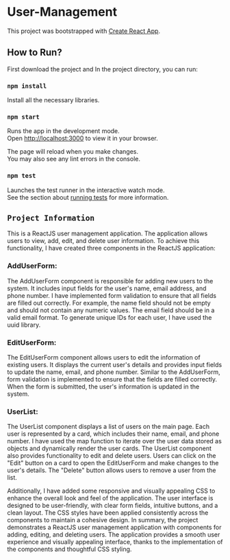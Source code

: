 # User-Management

This project was bootstrapped with [Create React App](https://github.com/facebook/create-react-app).

## How to Run?

First download the project and In the project directory, you can run:

### `npm install`

Install all the necessary libraries.

### `npm start`

Runs the app in the development mode.\
Open [http://localhost:3000](http://localhost:3000) to view it in your browser.

The page will reload when you make changes.\
You may also see any lint errors in the console.

### `npm test`

Launches the test runner in the interactive watch mode.\
See the section about [running tests](https://facebook.github.io/create-react-app/docs/running-tests) for more information.

## `Project Information`

This is a ReactJS user management application. The application allows users to view, add, edit, and delete user information.
To achieve this functionality, I have created three components in the ReactJS application:

### AddUserForm:
The AddUserForm component is responsible for adding new users to the system. It includes input fields for the user's name, email address, and phone number. I have implemented form validation to ensure that all fields are filled out correctly. For example, the name field should not be empty and should not contain any numeric values. The email field should be in a valid email format. To generate unique IDs for each user, I have used the uuid library.

### EditUserForm:
The EditUserForm component allows users to edit the information of existing users. It displays the current user's details and provides input fields to update the name, email, and phone number. Similar to the AddUserForm, form validation is implemented to ensure that the fields are filled correctly. When the form is submitted, the user's information is updated in the system.

### UserList:
The UserList component displays a list of users on the main page. Each user is represented by a card, which includes their name, email, and phone number. I have used the map function to iterate over the user data stored as objects and dynamically render the user cards. The UserList component also provides functionality to edit and delete users. Users can click on the "Edit" button on a card to open the EditUserForm and make changes to the user's details. The "Delete" button allows users to remove a user from the list.

Additionally, I have added some responsive and visually appealing CSS to enhance the overall look and feel of the application. The user interface is designed to be user-friendly, with clear form fields, intuitive buttons, and a clean layout. The CSS styles have been applied consistently across the components to maintain a cohesive design.
In summary, the project demonstrates a ReactJS user management application with components for adding, editing, and deleting users. The application provides a smooth user experience and visually appealing interface, thanks to the implementation of the components and thoughtful CSS styling.








